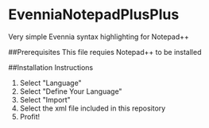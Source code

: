 # EvenniaNotepadPlusPlus
Very simple Evennia syntax highlighting for Notepad++

##Prerequisites
This file requies Notepad++ to be installed

##Installation Instructions
1. Select "Language"
2. Select "Define Your Language" 
3. Select "Import" 
4. Select the xml file included in this repository
5. Profit!
